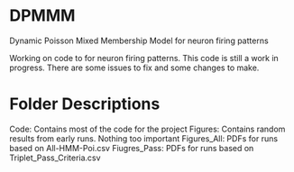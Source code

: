# DPMMM
Dynamic Poisson Mixed Membership Model for neuron firing patterns

Working on code to for neuron firing patterns.  This code is still a work in progress.  There are some issues to fix and some changes to make.

# Folder Descriptions
Code:  Contains most of the code for the project
Figures:  Contains random results from early runs.  Nothing too important
Figures_All:  PDFs for runs based on All-HMM-Poi.csv
Fiugres_Pass:  PDFs for runs based on Triplet_Pass_Criteria.csv
